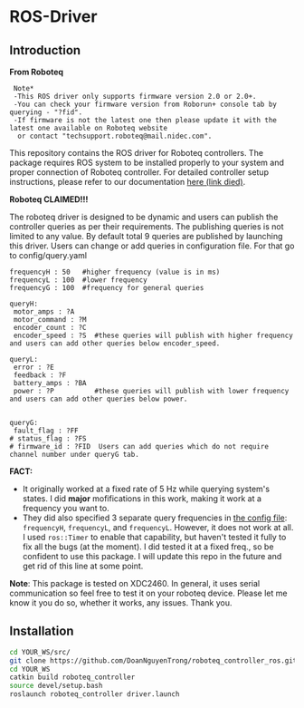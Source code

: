 # ROS-Driver

## Introduction
**From Roboteq**

```
 Note*  
 -This ROS driver only supports firmware version 2.0 or 2.0+. 
 -You can check your firmware version from Roborun+ console tab by querying - "?fid". 
 -If firmware is not the latest one then please update it with the latest one available on Roboteq website 
  or contact "techsupport.roboteq@mail.nidec.com".
```
This repository contains the ROS driver for Roboteq controllers. The package requires ROS system to be installed properly to your system  and proper connection of Roboteq controller. For detailed controller setup instructions, please refer to our documentation [here (link died)](?).

**Roboteq CLAIMED!!!**

The roboteq driver is designed to be dynamic and users can publish the controller queries as per their requirements. The publishing queries is not limited to any value. By default total 9 queries are published by launching this driver. Users can change or add queries in configuration file. For that go to config/query.yaml

```
frequencyH : 50   #higher frequency (value is in ms)
frequencyL : 100  #lower frequency
frequencyG : 100  #frequency for general queries

queryH:
 motor_amps : ?A 
 motor_command : ?M
 encoder_count : ?C
 encoder_speed : ?S  #these queries will publish with higher frequency and users can add other queries below encoder_speed.

queryL: 
 error : ?E 
 feedback : ?F 
 battery_amps : ?BA
 power : ?P          #these queries will publish with lower frequency and users can add other queries below power.
 

queryG: 
 fault_flag : ?FF  
# status_flag : ?FS
# firmware_id : ?FID  Users can add queries which do not require channel number under queryG tab. 
```

**FACT:**
- It originally worked at a fixed rate of 5 Hz while querying system's states. I did **major** mofifications in this work, making it work at a frequency you want to.
- They did also specified 3 separate query frequencies in [the config file](config/query.yaml): `frequencyH`, `frequencyL`, and `frequencyL`. However, it does not work at all. I used `ros::Timer` to enable that capability, but haven't tested it fully to fix all the bugs (at the moment). I did tested it at a fixed freq., so be confident to use this package. I will update this repo in the future and get rid of this line at some point.

**Note**: This package is tested on XDC2460. In general, it uses serial communication so feel free to test it on your roboteq device. Please let me know it you do so, whether it works, any issues. Thank you.



## Installation
```bash
cd YOUR_WS/src/
git clone https://github.com/DoanNguyenTrong/roboteq_controller_ros.git
cd YOUR_WS
catkin build roboteq_controller
source devel/setup.bash
roslaunch roboteq_controller driver.launch
```
